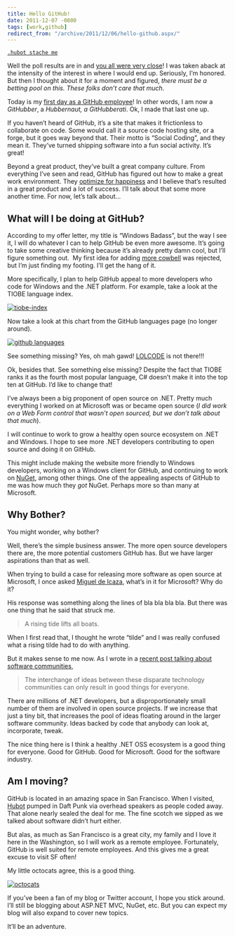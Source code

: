 ```yaml
---
title: Hello GitHub!
date: 2011-12-07 -0800
tags: [work,github]
redirect_from: "/archive/2011/12/06/hello-github.aspx/"
---
```


[`.hubot stache me`](https://www.npmjs.com/package/hubot-stache "HuBot")

Well the poll results are in and [you all were very close](http://haacked.uservoice.com/forums/141433-companies "Where will Phil go next?")! I was taken aback at the intensity of the interest in where I would end up. Seriously, I’m honored. But then I thought about it for a moment and figured, *there must be a betting pool on this. These folks don’t care that much*.

Today is my [first day as a GitHub employee](https://github.com/blog/1002-phil-haack-is-a-githubber "Phil Haack is a GitHubber")!
In other words, I am now a *GitHubber*, a *Hubbernaut, a GitHubberati*. Ok, I made that last one up.

If you haven’t heard of GitHub, it’s a site that makes it frictionless to collaborate on code. Some would call it a source code hosting site, or a forge, but it goes way beyond that. Their motto is “Social Coding”, and they mean it. They’ve turned shipping software into a fun social activity. It’s great!

Beyond a great product, they’ve built a great company culture. From everything I’ve seen and read, GitHub has figured out how to make a
great work environment. They [optimize for happiness](http://tom.preston-werner.com/2010/10/18/optimize-for-happiness.html "Optimize for happiness") and I believe that’s resulted in a great product and a lot of success. I’ll talk about that some more another time. For now, let’s talk about…

What will I be doing at GitHub?
-------------------------------

According to my offer letter, my title is “Windows Badass”, but the way I see it, I will do whatever I can to help GitHub be even more awesome. It’s going to take some creative thinking because it’s already pretty damn cool, but I’ll figure something out.  My first idea for adding [more cowbell](https://screen.yahoo.com/more-cowbell-174128899.html "More Cowbell, on SNL") was rejected, but I’m just finding my footing. I’ll get the hang of it.

More specifically, I plan to help GitHub appeal to more developers who code for Windows and the .NET platform. For example, take a look at the TIOBE language index.

[![tiobe-index](https://haacked.com/images/haacked_com/WindowsLiveWriter/Hello-GitHub_129E2/tiobe-index_thumb_1.png "tiobe-index")](https://haacked.com/images/haacked_com/WindowsLiveWriter/Hello-GitHub_129E2/tiobe-index_4.png)

Now take a look at this chart from the GitHub languages page (no longer around).

[![github languages](https://haacked.com/images/haacked_com/WindowsLiveWriter/Hello-GitHub_129E2/github%20languages_thumb.png "github languages")](https://haacked.com/images/haacked_com/WindowsLiveWriter/Hello-GitHub_129E2/github%20languages_2.png)

See something missing? Yes, oh mah gawd! [LOLCODE](http://lolcode.org/ "Lolcode") is not there!!!

Ok, besides that. See something else missing? Despite the fact that TIOBE ranks it as the fourth most popular language, C# doesn’t make it into the top ten at GitHub. I’d like to change that!

I’ve always been a big proponent of open source on .NET. Pretty much everything I worked on at Microsoft was or became open source (*I did work on a Web Form control that wasn’t open sourced, but we don’t talk about that much*).

I will continue to work to grow a healthy open source ecosystem on .NET and Windows. I hope to see more .NET developers contributing to open source and doing it on GitHub.

This might include making the website more friendly to Windows developers, working on a Windows client for GitHub, and continuing to
work on [NuGet](http://nuget.org/ "NuGet"), among other things. One of the appealing aspects of GitHub to me was how much they *got* NuGet. Perhaps more so than many at Microsoft.

Why Bother?
-----------

You might wonder, why bother?

Well, there’s the simple business answer. The more open source developers there are, the more potential customers GitHub has. But we
have larger aspirations than that as well.

When trying to build a case for releasing more software as open source at Microsoft, I once asked [Miguel de
Icaza](http://tirania.org/blog/ "Miguel's Blog"), what’s in it for Microsoft? Why do it?

His response was something along the lines of bla bla bla bla. But there was one thing that he said that struck me.

> A rising tide lifts all boats.

When I first read that, I thought he wrote “tilde” and I was really confused what a rising tilde had to do with anything.

But it makes sense to me now. As I wrote in a [recent post talking about software communities](https://haacked.com/archive/2011/11/25/musings-on-software-community.aspx/),

> The interchange of ideas between these disparate technology
> communities can only result in good things for everyone.

There are millions of .NET developers, but a disproportionately small number of them are involved in open source projects. If we increase that just a tiny bit, that increases the pool of ideas floating around in the larger software community. Ideas backed by code that anybody can look at, incorporate, tweak.

The nice thing here is I think a healthy .NET OSS ecosystem is a good thing for everyone. Good for GitHub. Good for Microsoft. Good for the software industry.

Am I moving?
------------

GitHub is located in an amazing space in San Francisco. When I visited, [Hubot](https://hubot.github.com/) pumped in Daft Punk via overhead speakers as people coded away. That alone nearly sealed the deal for me. The fine scotch we sipped as we talked about software didn’t hurt either.

But alas, as much as San Francisco is a great city, my family and I love it here in the Washington, so I will work as a remote employee. Fortunately, GitHub is well suited for remote employees. And this gives me a great excuse to visit SF often!

My little octocats agree, this is a good thing.

[![octocats](https://haacked.com/images/haacked_com/WindowsLiveWriter/Hello-GitHub_129E2/octocats_thumb.jpg "octocats")](https://haacked.com/images/haacked_com/WindowsLiveWriter/Hello-GitHub_129E2/octocats.jpg)

If you’ve been a fan of my blog or Twitter account, I hope you stick around. I’ll still be blogging about ASP.NET MVC, NuGet, etc. But you can expect my blog will also expand to cover new topics.

It’ll be an adventure.
